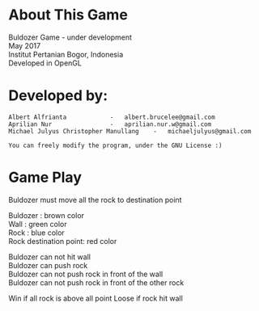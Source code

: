 # About This Game
Buldozer Game - under development<br/>
May 2017<br/>
Institut Pertanian Bogor, Indonesia<br/>
Developed in OpenGL<br/>

# Developed by:
    Albert Alfrianta			- 	albert.brucelee@gmail.com
    Aprilian Nur				- 	aprilian.nur.w@gmail.com
    Michael Julyus Christopher Manullang	- 	michaeljulyus@gmail.com

    You can freely modify the program, under the GNU License :)

# Game Play #
<p>Buldozer must move all the rock to destination point

Buldozer	: brown color<br/>
Wall		: green color<br/>
Rock		: blue color<br/>
Rock destination point: red color

Buldozer can not hit wall<br/>
Buldozer can push rock<br/>
Buldozer can not push rock in front of the wall<br/>
Buldozer can not push rock in front of the other rock

Win if all rock is above all point
Loose if rock hit wall</p>
